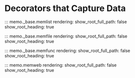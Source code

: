 # Decorators that Capture Data

::: memo._base.memlist
    rendering:
        show_root_full_path: false
        show_root_heading: true


::: memo._base.memfile
    rendering:
        show_root_full_path: false
        show_root_heading: true


::: memo._base.memfunc
    rendering:
        show_root_full_path: false
        show_root_heading: true

::: memo.memweb
    rendering:
        show_root_full_path: false
        show_root_heading: true
